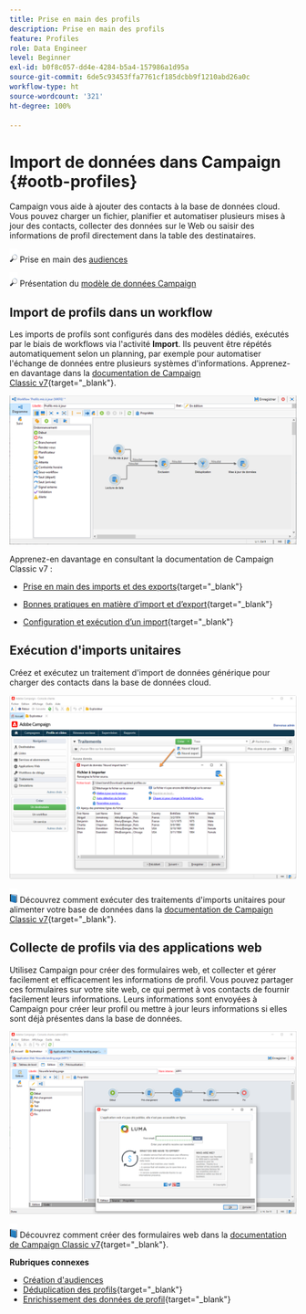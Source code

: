 ```yaml
---
title: Prise en main des profils
description: Prise en main des profils
feature: Profiles
role: Data Engineer
level: Beginner
exl-id: b0f8c057-dd4e-4284-b5a4-157986a1d95a
source-git-commit: 6de5c93453ffa7761cf185dcbb9f1210abd26a0c
workflow-type: ht
source-wordcount: '321'
ht-degree: 100%

---
```


# Import de données dans Campaign {#ootb-profiles}

Campaign vous aide à ajouter des contacts à la base de données cloud. Vous pouvez charger un fichier, planifier et automatiser plusieurs mises à jour des contacts, collecter des données sur le Web ou saisir des informations de profil directement dans la table des destinataires.

![](../assets/do-not-localize/glass.png) Prise en main des [audiences](audiences.md)

![](../assets/do-not-localize/glass.png) Présentation du [modèle de données Campaign](../dev/datamodel.md)

## Import de profils dans un workflow

Les imports de profils sont configurés dans des modèles dédiés, exécutés par le biais de workflows via l&#39;activité **Import**. Ils peuvent être répétés automatiquement selon un planning, par exemple pour automatiser l&#39;échange de données entre plusieurs systèmes d&#39;informations. Apprenez-en davantage dans la [documentation de Campaign Classic v7](https://experienceleague.adobe.com/docs/campaign-classic/using/getting-started/importing-and-exporting-data/import-export-workflows.html?lang=fr){target=&quot;_blank&quot;}.

![](assets/import-wf.png)

Apprenez-en davantage en consultant la documentation de Campaign Classic v7 :

* [Prise en main des imports et des exports](https://experienceleague.adobe.com/docs/campaign-classic/using/getting-started/importing-and-exporting-data/get-started-data-import-export.html?lang=fr){target=&quot;_blank&quot;}

* [Bonnes pratiques en matière d’import et d’export](https://experienceleague.adobe.com/docs/campaign-classic/using/getting-started/importing-and-exporting-data/best-practices/import-export-best-practices.html?lang=fr){target=&quot;_blank&quot;}

* [Configuration et exécution d’un import](https://experienceleague.adobe.com/docs/campaign-classic/using/getting-started/importing-and-exporting-data/generic-imports-exports/executing-import-jobs.html?lang=fr){target=&quot;_blank&quot;}

## Exécution d&#39;imports unitaires

Créez et exécutez un traitement d&#39;import de données générique pour charger des contacts dans la base de données cloud.

![](assets/new-import.png)

![](../assets/do-not-localize/book.png) Découvrez comment exécuter des traitements d&#39;imports unitaires pour alimenter votre base de données dans la [documentation de Campaign Classic v7](https://experienceleague.adobe.com/docs/campaign-classic/using/getting-started/importing-and-exporting-data/generic-imports-exports/about-generic-imports-exports.html?lang=fr){target=&quot;_blank&quot;}.

## Collecte de profils via des applications web

Utilisez Campaign pour créer des formulaires web, et collecter et gérer facilement et efficacement les informations de profil. Vous pouvez partager ces formulaires sur votre site web, ce qui permet à vos contacts de fournir facilement leurs informations. Leurs informations sont envoyées à Campaign pour créer leur profil ou mettre à jour leurs informations si elles sont déjà présentes dans la base de données.

![](assets/web-form-page.png)

![](../assets/do-not-localize/book.png) Découvrez comment créer des formulaires web dans la [documentation de Campaign Classic v7](https://experienceleague.adobe.com/docs/campaign-classic/using/designing-content/web-forms/about-web-forms.html?lang=fr){target=&quot;_blank&quot;}.

**Rubriques connexes**

* [Création d&#39;audiences](audiences.md)
* [Déduplication des profils](https://experienceleague.adobe.com/docs/campaign-classic/using/automating-with-workflows/use-cases/data-management/deduplication-merge.html?lang=fr){target=&quot;_blank&quot;}
* [Enrichissement des données de profil](https://experienceleague.adobe.com/docs/campaign-classic/using/automating-with-workflows/use-cases/data-management/enriching-data.html?lang=fr){target=&quot;_blank&quot;}
